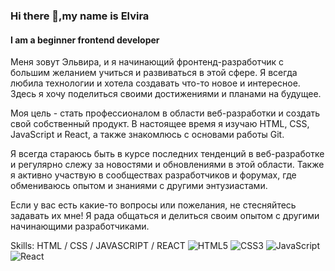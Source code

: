 ### Hi there 👋,my name is Elvira
#### I am a beginner frontend developer
Меня зовут Эльвира, и я начинающий фронтенд-разработчик с большим желанием учиться и развиваться в этой сфере. Я всегда любила технологии и хотела создавать что-то новое и интересное. Здесь я хочу поделиться своими достижениями и планами на будущее.

Моя цель - стать профессионалом в области веб-разработки и создать свой собственный продукт. В настоящее время я изучаю HTML, CSS, JavaScript и React, а также знакомлюсь с основами работы  Git. 

Я всегда стараюсь быть в курсе последних тенденций в веб-разработке и регулярно слежу за новостями и обновлениями в этой области. Также я активно участвую в сообществах разработчиков и форумах, где обмениваюсь опытом и знаниями с другими энтузиастами.

Если у вас есть какие-то вопросы или пожелания, не стесняйтесь задавать их мне! Я рада общаться и делиться своим опытом с другими начинающими разработчиками.

Skills: HTML / CSS / JAVASCRIPT / REACT
![HTML5](https://img.shields.io/badge/html5-%23E34F26.svg?style=for-the-badge&logo=html5&logoColor=white)
![CSS3](https://img.shields.io/badge/css3-%231572B6.svg?style=for-the-badge&logo=css3&logoColor=white)
![JavaScript](https://img.shields.io/badge/javascript-%23323330.svg?style=for-the-badge&logo=javascript&logoColor=%23F7DF1E)
![React](https://img.shields.io/badge/react-%2320232a.svg?style=for-the-badge&logo=react&logoColor=%2361DAFB)
<!--
**Elvira374/Elvira374** is a ✨ _special_ ✨ repository because its `README.md` (this file) appears on your GitHub profile.

Here are some ideas to get you started:

- 🔭 I’m currently working on ...
- 🌱 I’m currently learning ...
- 👯 I’m looking to collaborate on ...
- 🤔 I’m looking for help with ...
- 💬 Ask me about ...
- 📫 How to reach me: ...
- 😄 Pronouns: ...
- ⚡ Fun fact: ...
-->
